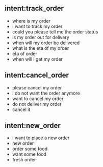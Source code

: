 ## intent:track_order

- where is my order
- i want to track my order
- could you please tell me the order status
- is my order out for delivery
- when will my order be delivered
- what is the eta of my order
- eta of order
- when will i get my order

## intent:cancel_order

- please cancel my order
- i do not want the order anymore
- want to cancel my order
- do not deliver my order
- cancel it

## intent:new_order

- i want to place a new order
- new order
- order some food
- want some food
- fresh order
